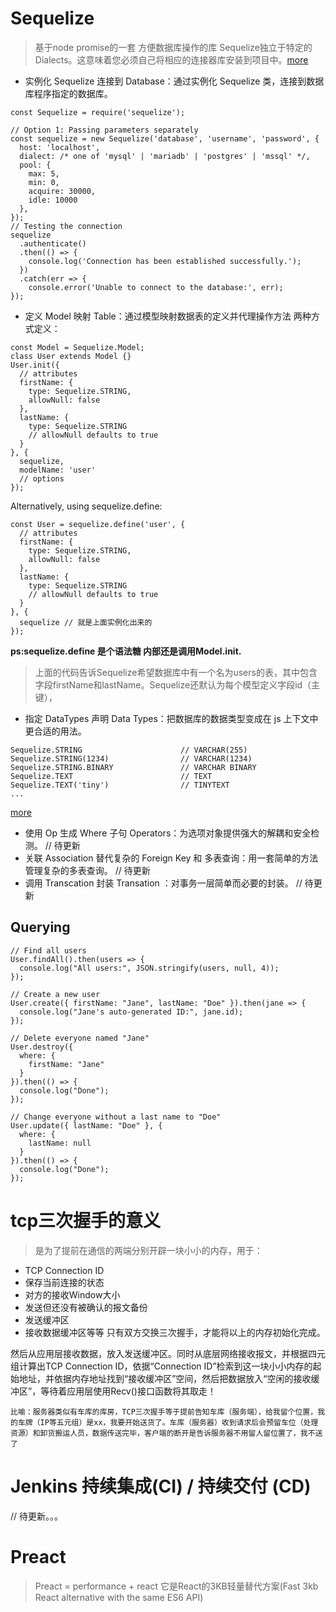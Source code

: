 # Sequelize
>基于node promise的一套 方便数据库操作的库
Sequelize独立于特定的Dialects。这意味着您必须自己将相应的连接器库安装到项目中。[more](https://sequelize.org/master/manual/dialects.html)




- 实例化 Sequelize 连接到 Database：通过实例化 Sequelize 类，连接到数据库程序指定的数据库。

```
const Sequelize = require('sequelize');

// Option 1: Passing parameters separately
const sequelize = new Sequelize('database', 'username', 'password', {
  host: 'localhost',
  dialect: /* one of 'mysql' | 'mariadb' | 'postgres' | 'mssql' */,
  pool: {
    max: 5,
    min: 0,
    acquire: 30000,
    idle: 10000
  },
});
// Testing the connection
sequelize
  .authenticate()
  .then(() => {
    console.log('Connection has been established successfully.');
  })
  .catch(err => {
    console.error('Unable to connect to the database:', err);
});

```
- 定义 Model 映射 Table：通过模型映射数据表的定义并代理操作方法
两种方式定义：
```
const Model = Sequelize.Model;
class User extends Model {}
User.init({
  // attributes
  firstName: {
    type: Sequelize.STRING,
    allowNull: false
  },
  lastName: {
    type: Sequelize.STRING
    // allowNull defaults to true
  }
}, {
  sequelize,
  modelName: 'user'
  // options
});
```
Alternatively, using sequelize.define:
```
const User = sequelize.define('user', {
  // attributes
  firstName: {
    type: Sequelize.STRING,
    allowNull: false
  },
  lastName: {
    type: Sequelize.STRING
    // allowNull defaults to true
  }
}, {
  sequelize // 就是上面实例化出来的
});

```
**ps:sequelize.define 是个语法糖 内部还是调用Model.init.**
>上面的代码告诉Sequelize希望数据库中有一个名为users的表，其中包含字段firstName和lastName。Sequelize还默认为每个模型定义字段id（主键），
- 指定 DataTypes 声明 Data Types：把数据库的数据类型变成在 js 上下文中更合适的用法。

```
Sequelize.STRING                      // VARCHAR(255)
Sequelize.STRING(1234)                // VARCHAR(1234)
Sequelize.STRING.BINARY               // VARCHAR BINARY
Sequelize.TEXT                        // TEXT
Sequelize.TEXT('tiny')                // TINYTEXT
...
```
[more](https://sequelize.org/master/manual/data-types.html)

- 使用 Op 生成 Where 子句 Operators：为选项对象提供强大的解耦和安全检测。
// 待更新
- 关联 Association 替代复杂的 Foreign Key 和 多表查询：用一套简单的方法管理复杂的多表查询。
// 待更新
- 调用 Transcation 封装 Transation ：对事务一层简单而必要的封装。
// 待更新




## Querying
```
// Find all users
User.findAll().then(users => {
  console.log("All users:", JSON.stringify(users, null, 4));
});

// Create a new user
User.create({ firstName: "Jane", lastName: "Doe" }).then(jane => {
  console.log("Jane's auto-generated ID:", jane.id);
});

// Delete everyone named "Jane"
User.destroy({
  where: {
    firstName: "Jane"
  }
}).then(() => {
  console.log("Done");
});

// Change everyone without a last name to "Doe"
User.update({ lastName: "Doe" }, {
  where: {
    lastName: null
  }
}).then(() => {
  console.log("Done");
});
```



# tcp三次握手的意义
>是为了提前在通信的两端分别开辟一块小小的内存，用于：
- TCP Connection ID
- 保存当前连接的状态
- 对方的接收Window大小
- 发送但还没有被确认的报文备份
- 发送缓冲区
- 接收数据缓冲区等等
只有双方交换三次握手，才能将以上的内存初始化完成。

然后从应用层接收数据，放入发送缓冲区。同时从底层网络接收报文，并根据四元组计算出TCP Connection ID，依据“Connection ID”检索到这一块小小内存的起始地址，并依据内存地址找到“接收缓冲区”空间，然后把数据放入“空闲的接收缓冲区”，等待着应用层使用Recv()接口函数将其取走！

`比喻：服务器类似有车库的库房，TCP三次握手等于提前告知车库（服务端），给我留个位置，我的车牌（IP等五元组）是xx，我要开始送货了。车库（服务器）收到请求后会预留车位（处理资源）和卸货搬运人员，数据传送完毕，客户端的断开是告诉服务器不用留人留位置了，我不送了`


# Jenkins 持续集成(CI) / 持续交付 (CD) 
// 待更新。。。


# Preact
>Preact = performance + react
它是React的3KB轻量替代方案(Fast 3kb React alternative with the same ES6 API)

